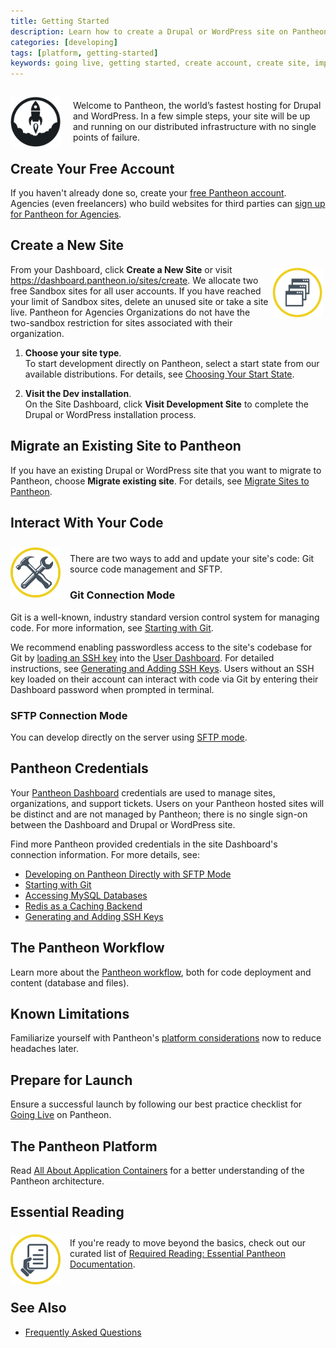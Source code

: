 ```yaml
---
title: Getting Started
description: Learn how to create a Drupal or WordPress site on Pantheon.
categories: [developing]
tags: [platform, getting-started]
keywords: going live, getting started, create account, create site, import, faqs
---
```

<img src="/source/docs/assets/images/icon-launch-k.svg" alt="Launch Icon" style="float:left;margin-left:0px;margin-right:20px;margin-top:15px;margin-bottom:0px;border:0;max-height:80px;"><p style="padding-top:20px;margin-right:0px;">Welcome to Pantheon, the world’s fastest hosting for Drupal and WordPress. In a few simple steps, your site will be up and running on our distributed infrastructure with no single points of failure.</p>
## Create Your Free Account
If you haven't already done so, create your [free Pantheon account](https://pantheon.io/register). Agencies (even freelancers) who build websites for third parties can [sign up for Pantheon for Agencies](https://pantheon.io/agencies/pantheon-for-agencies).
## Create a New Site
<img src="/source/docs/assets/images/icon-developer-dashboard.svg" alt="Launch Icon" style="float:right;margin:5px;border:0;max-height:80px;"><p style="padding-top:0px;">From your Dashboard, click <strong>Create a New Site</strong> or visit <a href="https://dashboard.pantheon.io/sites/create" target="blank">https://dashboard.pantheon.io/sites/create</a>. We allocate two free Sandbox sites for all user accounts. If you have reached your limit of Sandbox sites, delete an unused site or take a site live. Pantheon for Agencies Organizations do not have the two-sandbox restriction for sites associated with their organization.</p>

1. **Choose your site type**.  
To start development directly on Pantheon, select a start state from our available distributions. For details, see [Choosing Your Start State](/docs/start-state).

2. **Visit the Dev installation**.  
On the Site Dashboard, click **Visit Development Site** to complete the Drupal or WordPress installation process.

## Migrate an Existing Site to Pantheon

If you have an existing Drupal or WordPress site that you want to migrate to Pantheon, choose <strong>Migrate existing site</strong>. For details, see <a href="/docs/migrate">Migrate Sites to Pantheon</a>.</p>

## Interact With Your Code
<img src="/source/docs/assets/images/icon-tools.png" alt="Tools Icon" style="float:left;margin-right:15px;margin-top:10px;margin-bottom:0px;border:0;max-height:80px;"><p style="padding-top:5px;padding-bottom:0px;">

There are two ways to add and update your site's code: Git source code management and SFTP.</p>

### Git Connection Mode
Git is a well-known, industry standard version control system for managing code. For more information, see [Starting with Git](/docs/git).

We recommend enabling passwordless access to the site's codebase for Git by [loading an SSH key](/docs/ssh-keys) into the [User Dashboard](https://dashboard.pantheon.io/users/#account). For detailed instructions, see [Generating and Adding SSH Keys](/docs/ssh-keys). Users without an SSH key loaded on their account can interact with code via Git by entering their Dashboard password when prompted in terminal.

### SFTP Connection Mode
You can develop directly on the server using [SFTP mode](/docs/sftp/).

## Pantheon Credentials
Your [Pantheon Dashboard](https://dashboard.pantheon.io) credentials are used to manage sites, organizations, and support tickets. Users on your Pantheon hosted sites will be distinct and are not managed by Pantheon; there is no single sign-on between the Dashboard and Drupal or WordPress site.

Find more Pantheon provided credentials in the site Dashboard's connection information. For more details, see:

- [Developing on Pantheon Directly with SFTP Mode](/docs/sftp#sftp-connection-information)
- [Starting with Git](/docs/git/)
- [Accessing MySQL Databases](/docs/mysql-access/)
- [Redis as a Caching Backend](/docs/redis#use-the-redis-command-line-client)
- [Generating and Adding SSH Keys](/docs/ssh-keys/)
## The Pantheon Workflow
Learn more about the [Pantheon workflow](/docs/pantheon-workflow/), both for code deployment and content (database and files).

## Known Limitations
Familiarize yourself with Pantheon's [platform considerations](/docs/platform-considerations) now to reduce headaches later.

## Prepare for Launch
Ensure a successful launch by following our best practice checklist for [Going Live](/docs/going-live) on Pantheon.

## The Pantheon Platform
Read [All About Application Containers](/docs/application-containers/) for a better understanding of the Pantheon architecture.

## Essential Reading
<img src="/source/docs/assets/images/icon-document-hand.png" alt="Tools Icon" style="float:left;margin-right:15px;margin-right:15px;margin-top:5px;margin-bottom:0px;border:0;max-height:80px;"><p style="padding-top:10px;padding-bottom:20px;">
If you're ready to move beyond the basics, check out our curated list of <a href="/docs/required-reading">Required Reading: Essential Pantheon Documentation</a>.</p>

## See Also
- [Frequently Asked Questions](/docs/faq)

